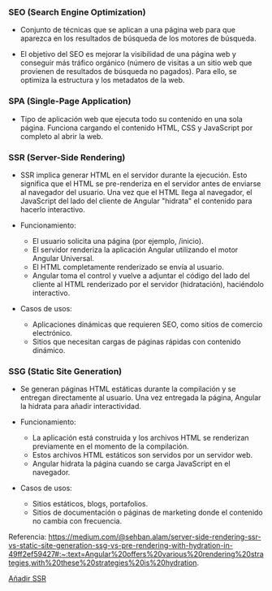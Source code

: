 ### SEO (Search Engine Optimization)

- Conjunto de técnicas que se aplican a una página web para que aparezca en los resultados de búsqueda de los motores de búsqueda.

- El objetivo del SEO es mejorar la visibilidad de una página web y conseguir más tráfico orgánico (número de visitas a un sitio web que provienen de resultados de búsqueda no pagados).
Para ello, se optimiza la estructura y los metadatos de la web.

### SPA (Single-Page Application)

- Tipo de aplicación web que ejecuta todo su contenido en una sola página. Funciona cargando el contenido HTML, CSS y JavaScript por completo al abrir la web.

### SSR (Server-Side Rendering)

- SSR implica generar HTML en el servidor durante la ejecución. Esto significa que el HTML se pre-renderiza en el servidor antes de enviarse al navegador del usuario. Una vez que el HTML llega al navegador, el JavaScript del lado del cliente de Angular "hidrata" el contenido para hacerlo interactivo.
- Funcionamiento:
    - El usuario solicita una página (por ejemplo, /inicio).
    - El servidor renderiza la aplicación Angular utilizando el motor Angular Universal.
    - El HTML completamente renderizado se envía al usuario.
    - Angular toma el control y vuelve a adjuntar el código del lado del cliente al HTML renderizado por el servidor (hidratación), haciéndolo interactivo.

- Casos de usos:
    - Aplicaciones dinámicas que requieren SEO, como sitios de comercio electrónico.
    - Sitios que necesitan cargas de páginas rápidas con contenido dinámico.

### SSG (Static Site Generation)

- Se generan páginas HTML estáticas durante la compilación y se entregan directamente al usuario. Una vez entregada la página, Angular la hidrata para añadir interactividad.

- Funcionamiento:
    - La aplicación está construida y los archivos HTML se renderizan previamente en el momento de la compilación.
    - Estos archivos HTML estáticos son servidos por un servidor web.
    - Angular hidrata la página cuando se carga JavaScript en el navegador.

- Casos de usos:
    - Sitios estáticos, blogs, portafolios.
    - Sitios de documentación o páginas de marketing donde el contenido no cambia con frecuencia.

Referencia:
https://medium.com/@sehban.alam/server-side-rendering-ssr-vs-static-site-generation-ssg-vs-pre-rendering-with-hydration-in-49ff2ef59427#:~:text=Angular%20offers%20various%20rendering%20strategies,with%20these%20strategies%20is%20hydration.

[Añadir SSR](https://angular.dev/guide/ssr)
